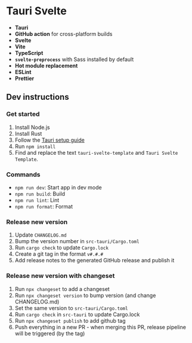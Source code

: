 # Tauri Svelte

- **Tauri**
- **GitHub action** for cross-platform builds
- **Svelte**
- **Vite**
- **TypeScript**
- **`svelte-preprocess`** with Sass installed by default
- **Hot module replacement**
- **ESLint**
- **Prettier**

## Dev instructions

### Get started

1. Install Node.js
2. Install Rust
3. Follow the [Tauri setup guide](https://tauri.studio/en/docs/get-started/intro)
4. Run `npm install`
5. Find and replace the text `tauri-svelte-template` and `Tauri Svelte Template`.

### Commands

- `npm run dev`: Start app in dev mode
- `npm run build`: Build
- `npm run lint`: Lint
- `npm run format`: Format

### Release new version

1. Update `CHANGELOG.md`
2. Bump the version number in `src-tauri/Cargo.toml`
3. Run `cargo check` to update `Cargo.lock`
4. Create a git tag in the format `v#.#.#`
5. Add release notes to the generated GitHub release and publish it

### Release new version with changeset

1. Run `npx changeset` to add a changeset
2. Run `npx changeset version` to bump version (and change CHANGELOG.md)
3. Set the same version to `src-tauri/Cargo.toml`
4. Run `cargo check` in `src-tauri` to update Cargo.lock
5. Run `npx changeset publish` to add github tag
6. Push everything in a new PR - when merging this PR, release pipeline will be triggered (by the tag)
